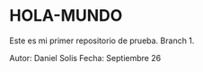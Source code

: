 # HOLA-MUNDO 
Este es mi primer repositorio de prueba. Branch 1. 

Autor: Daniel Solis 
Fecha: Septiembre 26 
